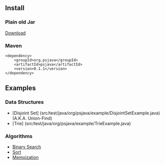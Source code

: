 Install
--------------------------------------------------
### Plain old Jar 
[Download](http://search.maven.org/#search%7Cga%7C1%7Cg%3A%22org.psjava%22%20a%3A%22psjava%22)

### Maven
```
<dependency>
	<groupId>org.psjava</groupId>
	<artifactId>psjava</artifactId>
	<version>0.1.1</version>
</dependency>
```


Examples
--------------------------------------------------
### Data Structures
* [Disjoint Set] (src/test/java/org/psjava/example/DisjointSetExample.java) (A.K.A. Union-Find)
* [Trie] (src/test/java/org/psjava/example/TrieExample.java)

### Algorithms
* [Binary Search](src/test/java/org/psjava/example/BinarySearchExample.java)
* [Sort](src/test/java/org/psjava/example/SortExample.java)
* [Memoization](src/test/java/org/psjava/example/MemoizationExample.java)

